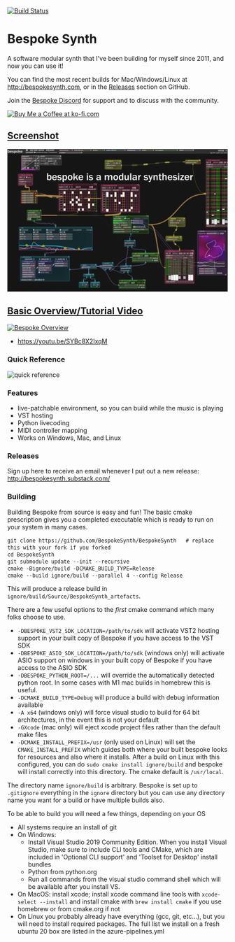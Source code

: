 [![Build Status](https://dev.azure.com/awwbees/BespokeSynth/_apis/build/status/BespokeSynth.BespokeSynth?branchName=main)](https://dev.azure.com/awwbees/BespokeSynth/_build/latest?definitionId=1&branchName=main)

# Bespoke Synth
A software modular synth that I've been building for myself since 2011, and now you can use it!

You can find the most recent builds for Mac/Windows/Linux at http://bespokesynth.com, or in the [Releases](https://github.com/awwbees/BespokeSynth/releases) section on GitHub.

Join the [Bespoke Discord](https://discord.gg/YdTMkvvpZZ) for support and to discuss with the community.

<a href='https://ko-fi.com/awwbees' target='_blank'><img height='35' style='border:0px;height:46px;' src='https://az743702.vo.msecnd.net/cdn/kofi3.png?v=0' border='0' alt='Buy Me a Coffee at ko-fi.com' />

## Screenshot
![screenshot](screenshot-1.png)

## Basic Overview/Tutorial Video
[![Bespoke Overview](https://img.youtube.com/vi/SYBc8X2IxqM/0.jpg)](https://www.youtube.com/watch?v=SYBc8X2IxqM)
* https://youtu.be/SYBc8X2IxqM

### Quick Reference
![quick reference](bespoke_quick_reference.png)

### Features
* live-patchable environment, so you can build while the music is playing
* VST hosting
* Python livecoding
* MIDI controller mapping
* Works on Windows, Mac, and Linux

### Releases
Sign up here to receive an email whenever I put out a new release: http://bespokesynth.substack.com/

### Building

Building Bespoke from source is easy and fun! The basic cmake prescription gives you a completed
executable which is ready to run on your system in many cases.

```shell
git clone https://github.com/BespokeSynth/BespokeSynth   # replace this with your fork if you forked
cd BespokeSynth
git submodule update --init --recursive
cmake -Bignore/build -DCMAKE_BUILD_TYPE=Release
cmake --build ignore/build --parallel 4 --config Release
```

This will produce a release build in `ignore/build/Source/BespokeSynth_artefacts`.

There are a few useful options to the *first* cmake command which many folks choose to use.

* `-DBESPOKE_VST2_SDK_LOCATION=/path/to/sdk` will activate VST2 hosting support in your built 
copy of Bespoke if you have access to the VST SDK
* `-DBESPOKE_ASIO_SDK_LOCATION=/path/to/sdk` (windows only) will activate ASIO support on windows in your built copy of Bespoke if you have access to the ASIO SDK
* `-DBESPOKE_PYTHON_ROOT=/...` will override the automatically detected python root. In some cases with M1 mac builds in homebrew this is useful.
* `-DCMAKE_BUILD_TYPE=Debug` will produce a build with debug information available
* `-A x64` (windows only) will force visual studio to build for 64 bit architectures, in the event this is not your default
* `-GXcode` (mac only) will eject xcode project files rather than the default make files
* `-DCMAKE_INSTALL_PREFIX=/usr` (only used on Linux) will set the `CMAKE_INSTALL_PREFIX` which guides both where your
built bespoke looks for resources and also where it installs. After a build on Linux with this configured, you can
do `sudo cmake install ignore/build` and bespoke will install correctly into this directory. The cmake default is `/usr/local`.

The directory name `ignore/build` is arbitrary. Bespoke is set up to `.gitignore` everything in the `ignore` directory but you
can use any directory name you want for a build or have multiple builds also.

To be able to build you will need a few things, depending on your OS

* All systems require an install of git
* On Windows: 
  * Install Visual Studio 2019 Community Edition. When you install Visual Studio, make sure to include CLI tools and CMake, which are included in
    'Optional CLI support' and 'Toolset for Desktop' install bundles
  * Python from python.org
  * Run all commands from the visual studio command shell which will be available after you install VS.
* On MacOS: install xcode; install xcode command line tools with `xcode-select --install` and install cmake with `brew install cmake` if you use homebrew or from cmake.org if not
* On Linux you probably already have everything (gcc, git, etc...), but you will need to install required packages. The full list we
install on a fresh ubuntu 20 box are listed in the azure-pipelines.yml

